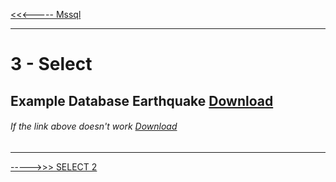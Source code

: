 [<<<----- Mssql](../../../blob/main/topics/mssql.md)

---
# 3 - Select

## Example Database Earthquake [Download](https://raw.githubusercontent.com/socratica/sql/master/earthquake.csv)
###### If the link above doesn't work [Download](https://raw.githubusercontent.com/devrimmehmet/SQL/main/example-database/earthquake.csv) 




## 




---

[----->>> SELECT 2](../../../blob/main/topics/select.md)